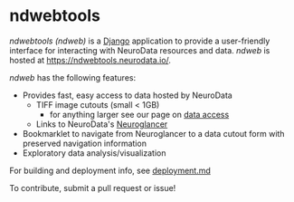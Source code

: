 # ndwebtools

*ndwebtools (ndweb)* is a [Django](https://www.djangoproject.com/) application to provide a user-friendly interface for interacting with NeuroData resources and data.  *ndweb* is hosted at <https://ndwebtools.neurodata.io/>.

*ndweb* has the following features:

- Provides fast, easy access to data hosted by NeuroData
  - TIFF image cutouts (small < 1GB)
    - for anything larger see our page on [data access](https://neurodata.io/help/access/)
  - Links to NeuroData's <a href="https://viz.neurodata.io/" target="_blank">Neuroglancer</a>
- Bookmarklet to navigate from Neuroglancer to a data cutout form with preserved navigation information
- Exploratory data analysis/visualization

For building and deployment info, see [deployment.md](deployment.md)

To contribute, submit a pull request or issue!